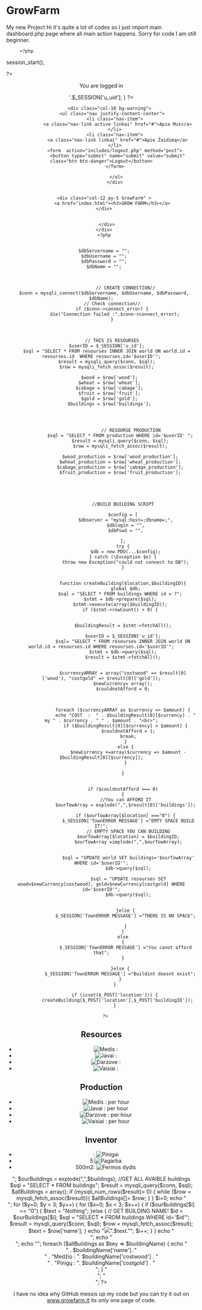 # GrowFarm
My new Project
Hi it's quite a lot of codes so I just import main dashboard.php page where all main action happens. Sorry for code I am still beginner.




         <?php
session_start();



?>

<!DOCTYPE html>
<html lang="lt" dir="ltr">
  <head>
    <meta charset="utf-8">
    <meta name="viewport" content="width=device-width, initial-scale=1.0">
    <link rel="stylesheet" href="design.css">
    <link rel="stylesheet" href="https://stackpath.bootstrapcdn.com/bootstrap/4.1.3/css/bootstrap.min.css" integrity="sha384-MCw98/SFnGE8fJT3GXwEOngsV7Zt27NXFoaoApmYm81iuXoPkFOJwJ8ERdknLPMO" crossorigin="anonymous">
    <link href="https://fonts.googleapis.com/css?family=Luckiest+Guy&display=swap" rel="stylesheet">
    <link href="https://fonts.googleapis.com/css?family=Boogaloo&display=swap" rel="stylesheet">
    <link rel="stylesheet" type="text/css" href="stilius.php">
    <script src="script.js"></script>
    <script
  src="https://code.jquery.com/jquery-3.4.1.js"
  integrity="sha256-WpOohJOqMqqyKL9FccASB9O0KwACQJpFTUBLTYOVvVU="
  crossorigin="anonymous"></script>
    <title>GrowFarm</title>
  </head>
  <body>
    <header>
      <div class="container-fluid header text-center ">
        <div class="row">
          <div class="col-2 bg-warning">
            <?php
                if (isset($_SESSION['u_id'])) {
                  echo '<p class="text-success" id="login-text"> You are logged in</p>'.$_SESSION['u_uid'];
                }
             ?>
           </div>

          <div class="col-10 bg-warning">
            <ul class="nav justify-content-center">
              <li class="nav-item">
                <a class="nav-link active linkai" href="#">Apie Mus</a>
              </li>
              <li class="nav-item">
                <a class="nav-link linkai" href="#">Apie Žaidimą</a>
              </li>
              <form  action="includes/logout.php" method="post">
                <button type="submit" name="submit" value="submit" class="btn btn-danger">Logout</button>
              </form>

               </ul>
              </div>


      <div class="col-12 py-5 GrowFarm" >
            <a href="index.html"><h3>GROW FARM</h3></a>
      </div>


        </div>
      </div>
      <?php


      $dbServername = "";
      $dbUsername = "";
      $dbPassword = "";
      $dbName = "";



                      // CREATE CONNECTION//
      $conn = mysqli_connect($dbServername, $dbUsername, $dbPassword, $dbName);
            // Check connection//
            if ($conn->connect_error) {
              die("Connection failed :".$conn->connect_error);
            }



            // THIS IS RESOURSES
        $userID = $_SESSION['u_id'];
        $sql = "SELECT * FROM resourses INNER JOIN world ON world.id = resourses.id  WHERE resourses.id='$userID'";
        $result = mysqli_query($conn, $sql);
        $row = mysqli_fetch_assoc($result);

          $wood = $row['wood'];
          $wheat = $row['wheat'];
          $cabage = $row['cabage'];
          $fruit = $row['fruit'];
          $gold = $row['gold'];
          $buildings = $row['buildings'];




                          // RESOURSE PRODUCTION
                  $sql = "SELECT * FROM production WHERE id='$userID' ";
                  $result = mysqli_query($conn, $sql);
                  $row = mysqli_fetch_assoc($result);

                  $wood_production = $row['wood_production'];
                  $wheat_production = $row['wheat_production'];
                  $cabage_production = $row['cabage_production'];
                  $fruit_production = $row['fruit_production'];





                    //BUILD BUILDING SCRIPT

                    $config = [
                      $dbserver = "mysql:host=;dbname=;",
                      $dblogin = "",
                      $dbPswd = "",

                    ];
                    try {
                      $db = new PDO(...$config);
                    } catch (\Exception $e) {
                      throw new Exception("could not connect to DB");
                    }


                    function createBuilding($location,$buildingID){
                      global $db;
                  $sql = "SELECT * FROM buildings WHERE id = ?";
                  $stmt = $db->prepare($sql);
                  $stmt->execute(array($buildingID));
                  if ($stmt->rowCount() > 0) {


                    $buildingResult = $stmt->fetchAll();

                    $userID = $_SESSION['u_id'];
                    $sql= "SELECT * FROM resourses INNER JOIN world ON world.id = resourses.id WHERE resourses.id='$userID'";
                    $stmt = $db->query($sql);
                    $result = $stmt->fetchAll();


                    $currencyARRAY = array("costwood" => $result[0]['wood'], "costgold" => $result[0]['gold']);
                    $newCurrency= array();
                    $couldnotAfford = 0;



                    foreach ($currencyARRAY as $currency => $amount) {
                      echo "COST  :  " . $buildingResult[0][$currency] . " my " . $currency . " " . $amount . "<br>";
                      if ($buildingResult[0][$currency] > $amount) {
                        $couldnotAfford = 1;
                        break;
                      }
                      else {
                        $newCurrency +=array($currency => $amount - $buildingResult[0][$currency]);
                      }

                    }


                    if ($couldnotAfford === 0)
                    {
                      //You can AFFORD IT
                      $ourTowArray = explode(",",$result[0]['buildings']);

                      if ($ourTowArray[$location] ==="0") {
                        $_SESSION['TownERROR MESSAGE'] ="EMTY SPACE BUILD IT!";
                        // EMPTY SPACE YOU CAN BUILDING
                        $ourTowArray[$location] = $buildingID;
                        $ourTowArray =implode(",",$ourTowArray);


                        $sql = "UPDATE world SET buildings='$ourTowArray' WHERE id='$userID'";
                        $db->query($sql);

                        $sql = "UPDATE resourses SET wood=$newCurrency[costwood], gold=$newCurrency[costgold] WHERE id='$userID'";
                        $db->query($sql);


                      }else {
                      $_SESSION['TownERROR MESSAGE'] ="THERE IS NO SPACE";

                      }
                    }
                    else
                    {
                      $_SESSION['TownERROR MESSAGE'] ="You canot afford that";
                    }

                  }else {
                  $_SESSION['TownERROR MESSAGE'] ="Buildint doesnt exist";
                  }
              }

              if (isset($_POST['location'])) {
                createBuilding($_POST['location'],$_POST['buildingID']);
              }

       ?>






<div class="container-fluid game-menu">
  <div class="row">



 <div class="col-4 text-center">
 <h2>Resources</h2>
 <ul id="Resusrsai">
   <li class="Resursai-li"><img src="img/wood.png" alt="Medis"> : <?php echo $wood;  ?></li>
   <li class="Resursai-li"><img src="img/wheat.png" alt="Javai"> : <?php echo $wheat; ?></li>
   <li class="Resursai-li"><img src="img/cabbage.png" alt="Darzove"> : <?php echo $cabage; ?></li>
   <li class="Resursai-li"><img src="img/watermelon.png" alt="Vaisiai"> : <?php echo $fruit; ?></li>

 </ul>
  </div>
  <div class="col-4 text-center">
 <h2>Production</h2>
 <ul id="Resusrsai">
   <li class="Resursai-li"><img src="img/wood.png" alt="Medis"> : <?php echo $wood_production; ?> per hour</li>
   <li class="Resursai-li"><img src="img/wheat.png" alt="Javai"> : <?php echo $wheat_production; ?>per hour</li>
   <li class="Resursai-li"><img src="img/cabbage.png" alt="Darzove"> : <?php echo $cabage_production; ?>per hour</li>
   <li class="Resursai-li"><img src="img/watermelon.png" alt="Vaisiai"> : <?php echo $fruit_production; ?>per hour</li>

 </ul>

 </div>







 <div class="col-4 inventorius text-center">
 <h2>Inventor</h2>
 <ul id="Resusrsai">
   <li class="Resursai-li"><?php echo $gold; ?>: <img src="img/gold.png" alt="Pinigai"></li>
   <li class="Resursai-li">5:<img src="img/respect.png" alt="Pagarba"></li>
   <li class="Resursai-li">500m2: <img src="img/barn.png" alt="Fermos dydis"></li>


 </ul>
 </div>

</div>
 </div>

 <?php







echo "<div id='townArea'>";

$ourBuildings = explode(",",$buildings);

//GET ALL AVAIBLE buildings


$sql = "SELECT * FROM buildings";
$result = mysqli_query($conn, $sql);
$allBuildings = array();
if (mysqli_num_rows($result)> 0) {
  while ($row = mysqli_fetch_assoc($result)){
    $allBuildings[]= $row;

  }
}



$i=0;
echo "<div class='boxholder'>";
for ($y=0; $y < 3; $y++) {
  for ($x=0; $x < 3; $x++)
  {
    if ($ourBuildings[$i] == "0") {
      $text = "Nothing";
    }else {

      // GET BUILDING NAME!

      $id = $ourBuildings[$i];
      $sql = "SELECT * FROM buildings WHERE id='$id'";
      $result = mysqli_query($conn, $sql);
      $row = mysqli_fetch_assoc($result);

      $text = $row['name'];

    }
    echo "<span id='" . $i ."' class='GridBox'><img src='img/ground.png'>".$text."</span>";
    $i++;
  }

}

echo "</div>";

echo "<div id='buildingOptions'>";
echo "<span id='buildingLocation'></span>";
foreach ($allBuildings as $key => $buildingName) {
  echo "<div id='" . $key ."' class='buildingBox'>" . $buildingName['name']. "<br>" .
    "Medžio : ".  $buildingName['costwood'] . "<br>" .
    "Pinigų : ".  $buildingName['costgold'] .

  "</div>";
}




"</div>";
"<div>";


  ?>
<script>


  $(".GridBox").click(function(event){
    var id = $(this).attr('id');
    $("#buildingLocation").text(id);
    $("#buildingOptions").css('left',event.pageX);
    $("#buildingOptions").css('top',event.pageY);
    $("#buildingOptions").toggle();


  });


$(".buildingBox").click(function(){
  var buildID = $(this).attr('id');
  var locID = $("#buildingLocation").text();
  alert("Wanna buy this?"+ buildID);
  $.post("dashboard.php", {
    location: locID,
    buildingID: buildID
  }).done(function(){
    $("#townArea").load("dashboard.php");

  });



});





</script>
</body>
</html>

I have no idea why GitHub messis up my code but you can try it out on www.growfarm.lt its only one page of code.
